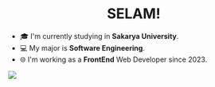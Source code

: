 <h1 align="center">SELAM!</h1>

- 🎓 I'm currently studying in **Sakarya University**. 
- 💻 My major is **Software Engineering**. 
- 🌐 I'm working as a **FrontEnd** Web Developer since 2023.
<img src="https://hizliresim.com/h0khost.png"/>
